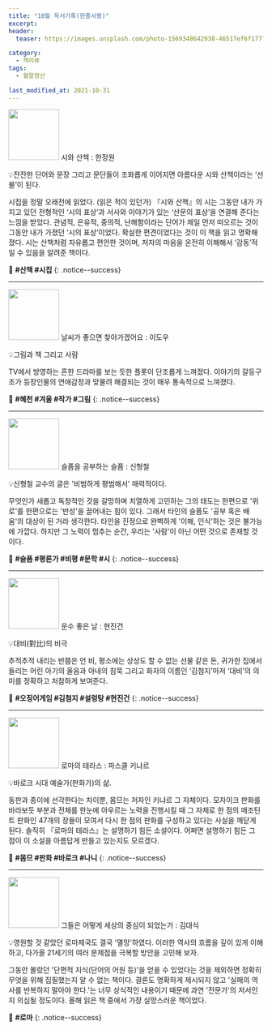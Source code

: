 ```yaml
---
title: "10월 독서기록(한줄서평)"
excerpt:
header:
  teaser: https://images.unsplash.com/photo-1569348642938-46517ef6f177?ixid=MnwxMjA3fDB8MHxwaG90by1wYWdlfHx8fGVufDB8fHx8&ixlib=rb-1.2.1&auto=format&fit=crop&w=2128&q=80

category:
  - 책리뷰
tags:
  - 월말정산

last_modified_at: 2021-10-31
---
```


<img src="http://image.yes24.com/goods/90881010/XL" style="width: 100px" class="align-left" alt=""/> 시와 산책
: 한정원

💡잔잔한 단어와 문장 그리고 문단들이 조화롭게 이어지면 아름다운 시와 산책이라는 ‘선물’이 된다.

시집을 정말 오래전에 읽었다. (읽은 적이 있던가) 『시와 산책』의 시는 그동안 내가 가지고 있던 전형적인 ‘시의 표상’과 서사와 이야기가 있는 ‘산문의 표상’을 연결해 준다는 느낌을 받았다. 관념적, 은유적, 중의적, 난해함이라는 단어가 제일 먼저 떠오르는 것이 그동안 내가 가졌던 ‘시의 표상’이었다. 확실한 편견이었다는 것이 이 책을 읽고 명확해졌다. 시는 산책처럼 자유롭고 편안한 것이며, 저자의 마음을 온전히 이해해서 ‘감동’적일 수 있음을 알려준 책이다.

🔑 **\#산책 #시집**
{: .notice--success}

------

<img src="https://img.ridicdn.net/cover/862001286/xxlarge?dpi=xxhdpi#1" style="width: 100px" class="align-left" alt=""/> 날씨가 좋으면 찾아가겠어요
: 이도우

💡그림과 책 그리고 사람

TV에서 방영하는 흔한 드라마를 보는 듯한 플롯이 단조롭게 느껴졌다. 이야기의 갈등구조가 등장인물의 연애감정과 맞물려 해결되는 것이 매우 통속적으로 느껴졌다.

🔑 **\#혜천 #겨울 #작가 #그림**
{: .notice--success}

------

<img src="https://img.ridicdn.net/cover/4321000099/xxlarge?dpi=xxhdpi#1" style="width: 100px" class="align-left" alt=""/> 슬픔을 공부하는 슬픔
: 신형철

💡신형철 교수의 글은 '비범하게 평범해서' 매력적이다. 

무엇인가 새롭고 독창적인 것을 갈망하며 치열하게 고민하는 그의 태도는 한편으로 '위로'를 한편으로는 '반성'을 끌어내는 힘이 있다. 그래서 타인의 슬픔도 '공부 혹은 배움'의 대상이 된 거라 생각한다. 타인을 진정으로 완벽하게 '이해, 인식'하는 것은 불가능에 가깝다. 하지만 그 노력이 멈추는 순간, 우리는 '사람'이 아닌 어떤 것으로 존재할 것이다.

🔑 **\#슬픔 #평론가 #비평 #문학 #시**
{: .notice--success}

------

<img src="https://img.ridicdn.net/cover/2745000122/xxlarge?dpi=xxhdpi#1" style="width: 100px" class="align-left" alt=""/> 운수 좋은 날
: 현진건

💡대비(對比)의 비극 

추적추적 내리는 반쯤은 언 비, 평소에는 상상도 할 수 없는 선물 같은 돈, 귀가한 집에서 들리는 어린 아기의 울음과 아내의 침묵 그리고 화자의 이름인 ‘김첨지’마저 ‘대비’의 의미를 정확하고 처참하게 보여준다.

🔑 **\#오징어게임 #김첨지 #설렁탕 #현진건**
{: .notice--success}

------

<img src="http://image.yes24.com/momo/TopCate07/MidCate01/608260.jpg" style="width: 100px" class="align-left" alt=""/> 로마의 테라스
: 파스클 키냐르

💡바로크 시대 예술가(판화가)의 삶. 

동판과 종이에 선각한다는 차이뿐, 몸므는 저자인 키냐르 그 자체이다. 모자이크 판화를 바라보듯 부분과 전체를 한눈에 아우르는 노력을 진행시킬 때 그 자체로 한 점의 메조틴트 판화인 47개의 장들이 모여서 다시 한 점의 판화를 구성하고 있다는 사실을 깨닫게 된다. 솔직히 『로마의 테라스』는 설명하기 힘든 소설이다. 어쩌면 설명하기 힘든 그 점이 이 소설을 아름답게 만들고 있는지도 모르겠다.

🔑 **\#몸므 #판화 #바로크 #나니**
{: .notice--success}

------

<img src="https://img.ridicdn.net/cover/222002184/xxlarge?dpi=xxhdpi#1" style="width: 100px" class="align-left" alt=""/> 그들은 어떻게 세상의 중심이 되었는가
: 김대식

💡영원할 것 같았던 로마제국도 결국 '멸망'하였다. 이러한 역사의 흐름을 깊이 있게 이해하고, 다가올 21세기의 여러 문제점을 극복할 방안을 고민해 보자. 

그동안 몰랐던 '단편적 지식(단어의 어원 등)'을 얻을 수 있었다는 것을 제외하면 정확히 무엇을 위해 집필했는지 알 수 없는 책이다. 결론도 명확하게 제시되지 않고 '실패의 역사를 반복하지 말아야 한다.'는 너무 상식적인 내용이기 때문에 과연 '전문가'의 저서인지 의심될 정도이다. 올해 읽은 책 중에서 가장 실망스러운 책이었다. 

🔑 **\#로마**
{: .notice--success} 

<img src="https://images.unsplash.com/photo-1569348642938-46517ef6f177?ixid=MnwxMjA3fDB8MHxwaG90by1wYWdlfHx8fGVufDB8fHx8&ixlib=rb-1.2.1&auto=format&fit=crop&w=2128&q=80" class="align-center" alt="">